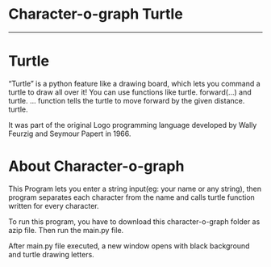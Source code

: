 # Character-o-graph Turtle

---------------------------------------------------------------
# Turtle

“Turtle” is a python feature like a drawing board, which lets you command a turtle to draw all over it! You can use functions like turtle. forward(...) and turtle. ... function tells the turtle to move forward by the given distance. turtle.

It was part of the original Logo programming language developed by Wally Feurzig and Seymour Papert in 1966.

# About Character-o-graph

This Program lets you enter a string input(eg: your name or any string), then program separates each character from the name and calls turtle function written for every character.

To run this program, you have to download this character-o-graph folder as azip file. Then run the main.py file.

After main.py file executed, a new window opens with black background and turtle drawing letters.

